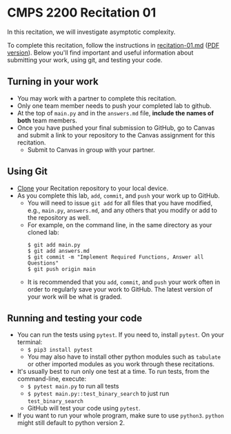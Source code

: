 # CMPS 2200  Recitation 01

In this recitation, we will investigate asymptotic complexity. 

To complete this recitation, follow the instructions in [recitation-01.md](recitation-01.md) ([PDF version](recitation-01.pdf)). Below you'll find important and useful information about submitting your work, using git, and testing your code. 

## Turning in your work
- You may work with a partner to complete this recitation.
- Only one team member needs to push your completed lab to github. 
- At the top of `main.py` and in the `answers.md` file, **include the names of both** team members.
- Once you have pushed your final submission to GitHub, go to Canvas and submit a link to your repository to the Canvas assignment for this recitation. 
  - Submit to Canvas in group with your partner.

## Using Git 
- [Clone] your Recitation repository to your local device.
- As you complete this lab, `add`, `commit`, and `push` your work up to GitHub. 
  - You will need to issue `git add` for all files that you have modified, e.g., `main.py`, `answers.md`, and any others that you modify or add to the repository as well.
  - For example, on the command line, in the same directory as your cloned lab:
    ```
    $ git add main.py
    $ git add answers.md
    $ git commit -m "Implement Required Functions, Answer all Questions"
    $ git push origin main
    ```
  - It is recommended that you `add`, `commit`, and `push` your work often in order to regularly save your work to GitHub. The latest version of your work will be what is graded.

## Running and testing your code
- You can run the tests using `pytest`. If you need to, install `pytest`. On your terminal:
  + `$ pip3 install pytest`
  + You may also have to install other python modules such as `tabulate` or other imported modules as you work through these recitations.
- It's usually best to run only one test at a time. To run tests, from the command-line, execute:
  + `$ pytest main.py` to run all tests
  + `$ pytest main.py::test_binary_search` to just run `test_binary_search`
  + GitHub will test your code using `pytest`.
- If you want to run your whole program, make sure to use `python3`. `python` might still default to python version 2.

[Clone]: https://docs.github.com/en/github/creating-cloning-and-archiving-repositories/cloning-a-repository-from-github/cloning-a-repository